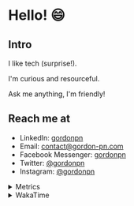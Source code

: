 # Hello! 😄

## Intro

I like tech (surprise!).

I'm curious and resourceful.

Ask me anything, I'm friendly!

## Reach me at

- LinkedIn: [gordonpn](https://www.linkedin.com/in/gordonpn/)
- Email: [contact@gordon-pn.com](mailto:contact@gordon-pn.com)
- Facebook Messenger: [gordonpn](https://www.messenger.com/t/Gordonpn)
- Twitter: [@gordonpn](https://twitter.com/Gordonpn)
- Instagram: [@gordonpn](https://www.instagram.com/gordonpn/)

<details>
  <summary>Metrics</summary>

  <img align="center" src="https://github.com/gordonpn/gordonpn/blob/master/github-metrics.svg" alt="GitHub Metrics">

</details>

<details>
  <summary>WakaTime</summary>

  <!--START_SECTION:waka-->
📊 **This Week I Spent My Time On** 

```text
💬 Programming Languages: 
Java                     8 hrs 17 mins       ██████████████████░░░░░░░   73.89 % 
XML                      1 hr 16 mins        ███░░░░░░░░░░░░░░░░░░░░░░   11.30 % 
TypeScript               26 mins             █░░░░░░░░░░░░░░░░░░░░░░░░   03.96 % 
Bash                     26 mins             █░░░░░░░░░░░░░░░░░░░░░░░░   03.88 % 
Ruby                     15 mins             █░░░░░░░░░░░░░░░░░░░░░░░░   02.25 % 

🔥 Editors: 
Intellijidea             10 hrs 29 mins      ███████████████████████░░   93.53 % 
VS Code                  43 mins             ██░░░░░░░░░░░░░░░░░░░░░░░   06.47 % 
```


 Last Updated on 06/03/2024 16:21:11 UTC
<!--END_SECTION:waka-->
</details>
